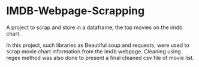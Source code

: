 # IMDB-Webpage-Scrapping
A project to scrap and store in a dataframe, the top movies on the imdb chart.

In this project, such libraries as Beautiful soup and requests, were used to scrap movie chart information from the imdb webpage. Cleaning using regex method was also done to present a final cleaned csv file of movie list.
